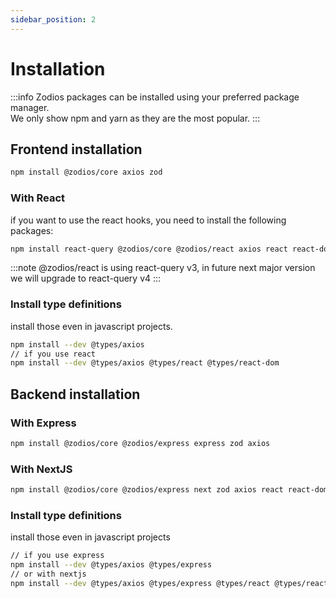 ```yaml
---
sidebar_position: 2
---
```


# Installation

:::info
Zodios packages can be installed using your preferred package manager.  
We only show npm and yarn as they are the most popular.
:::

## Frontend installation

```bash npm2yarn
npm install @zodios/core axios zod
```
### With React

if you want to use the react hooks, you need to install the following packages:

```bash npm2yarn
npm install react-query @zodios/core @zodios/react axios react react-dom zod
```
:::note
@zodios/react is using react-query v3, in future next major version we will upgrade to react-query v4
:::

### Install type definitions

install those even in javascript projects.

```bash npm2yarn
npm install --dev @types/axios 
// if you use react
npm install --dev @types/axios @types/react @types/react-dom
```

## Backend installation

### With Express

```bash npm2yarn
npm install @zodios/core @zodios/express express zod axios
```

### With NextJS

```bash npm2yarn
npm install @zodios/core @zodios/express next zod axios react react-dom
```

### Install type definitions

install those even in javascript projects

```bash npm2yarn
// if you use express
npm install --dev @types/axios @types/express
// or with nextjs
npm install --dev @types/axios @types/express @types/react @types/react-dom
```
